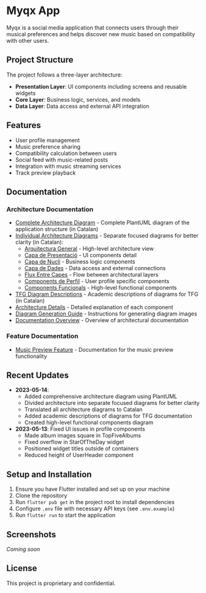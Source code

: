 # Myqx App

Myqx is a social media application that connects users through their musical preferences and helps discover new music based on compatibility with other users.

## Project Structure

The project follows a three-layer architecture:

- **Presentation Layer**: UI components including screens and reusable widgets
- **Core Layer**: Business logic, services, and models
- **Data Layer**: Data access and external API integration

## Features

- User profile management
- Music preference sharing
- Compatibility calculation between users
- Social feed with music-related posts
- Integration with music streaming services
- Track preview playback

## Documentation

### Architecture Documentation
- [Complete Architecture Diagram](/docs/architecture.puml) - Complete PlantUML diagram of the application structure (in Catalan)
- [Individual Architecture Diagrams](/docs/diagrams/) - Separate focused diagrams for better clarity (in Catalan):
  - [Arquitectura General](/docs/diagrams/01_overview_architecture.puml) - High-level architecture view
  - [Capa de Presentació](/docs/diagrams/02_presentation_layer.puml) - UI components detail
  - [Capa de Nucli](/docs/diagrams/03_core_layer.puml) - Business logic components
  - [Capa de Dades](/docs/diagrams/04_data_layer.puml) - Data access and external connections
  - [Flux Entre Capes](/docs/diagrams/05_cross_layer_flow.puml) - Flow between architectural layers
  - [Components de Perfil](/docs/diagrams/06_profile_components.puml) - User profile specific components
  - [Components Funcionals](/docs/diagrams/07_functional_components.puml) - High-level functional components
- [TFG Diagram Descriptions](/docs/DESCRIPCIO_DIAGRAMES_TFG.md) - Academic descriptions of diagrams for TFG (in Catalan)
- [Architecture Details](/docs/ARCHITECTURE_DETAILS.md) - Detailed explanation of each component
- [Diagram Generation Guide](/docs/GENERATE_DIAGRAM.md) - Instructions for generating diagram images
- [Documentation Overview](/docs/README.md) - Overview of architectural documentation

### Feature Documentation
- [Music Preview Feature](/myqx_app/README.md) - Documentation for the music preview functionality

## Recent Updates

- **2023-05-14**: 
  - Added comprehensive architecture diagram using PlantUML
  - Divided architecture into separate focused diagrams for better clarity
  - Translated all architecture diagrams to Catalan
  - Added academic descriptions of diagrams for TFG documentation
  - Created high-level functional components diagram
- **2023-05-13**: Fixed UI issues in profile components
  - Made album images square in TopFiveAlbums
  - Fixed overflow in StarOfTheDay widget
  - Positioned widget titles outside of containers
  - Reduced height of UserHeader component

## Setup and Installation

1. Ensure you have Flutter installed and set up on your machine
2. Clone the repository
3. Run `flutter pub get` in the project root to install dependencies
4. Configure `.env` file with necessary API keys (see `.env.example`)
5. Run `flutter run` to start the application

## Screenshots

*Coming soon*

## License

This project is proprietary and confidential.
